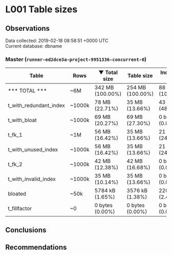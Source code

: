 # L001 Table sizes #

## Observations ##
Data collected: 2019-02-18 08:58:51 +0000 UTC  
Current database: dbname  


### Master (`runner-ed2dce3a-project-9951336-concurrent-0`) ###
Table | Rows | &#9660;&nbsp;Total size | Table size | Index(es) Size | TOAST Size
------|------|------------|------------|----------------|------------
*** TOTAL *** | ~6M | 342 MB (100.00%) | 254 MB (100.00%) | 88 MB (100.00%) | 56 kB (100.00%)
t_with_redundant_index | ~1000k | 78 MB (22.71%) | 35 MB (13.66%) | 43 MB (48.77%) | <no value>
t_with_bloat | ~1000k | 69 MB (20.27%) | 69 MB (27.30%) | 0 bytes (0.00%) | <no value>
t_fk_1 | ~1M | 56 MB (16.42%) | 35 MB (13.66%) | 21 MB (24.39%) | <no value>
t_with_unused_index | ~1000k | 56 MB (16.42%) | 35 MB (13.66%) | 21 MB (24.39%) | <no value>
t_fk_2 | ~1000k | 42 MB (12.38%) | 42 MB (16.68%) | 0 bytes (0.00%) | <no value>
t_with_invalid_index | ~1000k | 35 MB (10.14%) | 35 MB (13.66%) | 0 bytes (0.00%) | <no value>
bloated | ~50k | 5784 kB (1.65%) | 3576 kB (1.38%) | 2208 kB (2.45%) | <no value>
t_fillfactor | ~0 | 0 bytes (0.00%) | 0 bytes (0.00%) | 0 bytes (0.00%) | <no value>


## Conclusions ##


## Recommendations ##


